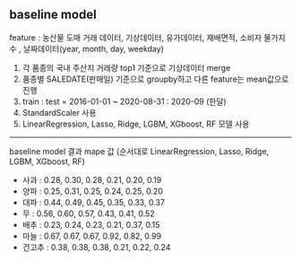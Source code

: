 ## **baseline model**

feature : 농산물 도매 거래 데이터, 기상데이터, 유가데이터, 재배면적, 소비자 물가지수 , 날짜데이터(year, month, day, weekday)

1. 각 품종의 국내 주산지 거래량 top1 기준으로 기상데이터 merge
2. 품종별 SALEDATE(판매일) 기준으로 groupby하고 다른 feature는 mean값으로 진행
3. train : test = 2016-01-01 ~ 2020-08-31 : 2020-09 (한달)
4. StandardScaler 사용
5. LinearRegression, Lasso, Ridge, LGBM, XGboost, RF 모델 사용

---

baseline model 결과 mape 값
(순서대로 LinearRegression, Lasso, Ridge, LGBM, XGboost, RF)
- 사과   : 0.28, 0.30, 0.28, 0.21, 0.20, 0.19
- 양파   : 0.25, 0.31, 0.25, 0.24, 0.25, 0.20
- 대파   : 0.44, 0.49, 0.45, 0.35, 0.33, 0.37
- 무     : 0.56, 0.60, 0.57, 0.43, 0.41, 0.52
- 배추   : 0.23, 0.24, 0.23, 0.21, 0.37, 0.15
- 마늘   : 0.67, 0.67, 0.67, 0.92, 0.82, 0.99
- 건고추 : 0.38, 0.38, 0.38, 0.21, 0.22, 0.24

